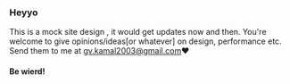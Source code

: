 ### Heyyo

This is a mock site design , it would get updates now and then.
You're welcome to give opinions/ideas[or whatever] on design, performance etc.
Send them to me at gv.kamal2003@gmail.com❤️

#### Be wierd!
